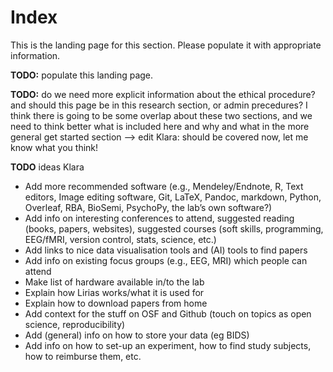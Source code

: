 # Index

This is the landing page for this section. Please populate it with appropriate information.

**TODO:** populate this landing page.

**TODO:** do we need more explicit information about the ethical procedure? and should this page be in this research section, or admin precedures? I think there is going to be some overlap about these two sections, and we need to think better what is included here and why and what in the more general get started section --> edit Klara: should be covered now, let me know what you think!

**TODO** ideas Klara
- Add more recommended software (e.g., Mendeley/Endnote, R, Text editors, Image editing software, Git, LaTeX, Pandoc, markdown, Python, Overleaf, RBA, BioSemi, PsychoPy, the lab’s own software?)
- Add info on interesting conferences to attend, suggested reading (books, papers, websites), suggested courses (soft skills, programming, EEG/fMRI, version control, stats, science, etc.)
- Add links to nice data visualisation tools and (AI) tools to find papers
- Add info on existing focus groups (e.g., EEG, MRI) which people can attend
- Make list of hardware available in/to the lab
- Explain how Lirias works/what it is used for
- Explain how to download papers from home
- Add context for the stuff on OSF and Github (touch on topics as open science, reproducibility)
- Add (general) info on how to store your data (eg BIDS)
- Add info on how to set-up an experiment, how to find study subjects, how to reimburse them, etc.

